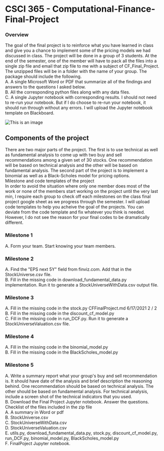 # CSCI 365 - Computational-Finance-Final-Project

### Overview <br/>
The goal of the final project is to reinforce what you have learned in class and give you a chance to implement
some of the pricing models we had discussed in class. The project will be done in a group of 3 students. At
the end of the semester, one of the member will have to pack all the files into a single zip file and email that
zip file to me with a subject of CF_Final_Project. The unzipped files will be in a folder with the name of your
group. The package should include the following.<br/>
A. A single Microsoft Word or PDF that summarize all of the findings and answers to the questions I asked
below.<br/>
B. All the corresponding python files along with any data files.<br/>
C. A single Jupyter notebook with corresponding results. I should not need to re-run your notebook. But if
I do choose to re-run your notebook, it should run through without any errors. I will upload the Jupyter
notebook template on Blackboard.<br/>


![This is an image](https://images.mktw.net/im-473176?width=700&height=482)

## Components of the project
There are two major parts of the project. The first is to use technical as well as fundamental analysis to come
up with two buy and sell recommendations among a given set of 30 stocks. One recommendation will be
based on technical analysis and the other will be based on fundamental analysis. The second part of the
project is to implement a binomial as well as a Black-Scholes model for pricing options. <br/>
Milestone and code templates of the project <br/>
In order to avoid the situation where only one member does most of the work or none of the members start
working on the project until the very last min, I require each group to check off each milestones on the class
final project google sheet as we progress through the semester. I will upload code templates to help you
acheive the goal of the projects. You can deviate from the code template and fix whatever you think is
needed. However, I do not see the reason for your final codes to be dramatically different. <br/>
### Milestone 1 <br/>
A. Form your team. Start knowing your team members. <br/>
### Milestone 2 <br/>
A. Find the "EPS next 5Y" field from finviz.com. Add that in the StockUniverse.csv file. <br/>
B. Fill in the missing code in download_fundamental_data.py implementation. Run it to generate a
StockUniverseWithData.csv output file. <br/>
### Milestone 3 <br/>
A. Fill in the missing code in the stock.py
CFFinalProject.md 6/17/2021 
2 / 2 <br/>
B. Fill in the missing code in the discount_cf_model.py <br/>
C. Fill in the missing code in run_DCF.py. Run it to generate a StockUniverseValuation.csv file. <br/>
### Milestone 4 <br/>
A. Fill in the missing code in the binomial_model.py <br/>
B. Fill in the missing code in the BlackScholes_model.py <br/>
### Milestone 5 <br/>
A. Write a summary report what your group's buy and sell recommendation is. It should have date of the
analysis and brief description the reasoning behind. One recommendation should be based on
technical analysis. The other should be based on fundamental analysis. For technical analysis, include a
screen shot of the technical indicators that you used. <br/>
B. Download the Final Project Jupyter notebook. Answer the questions. 
Checklist of the files included in the zip file <br/>
A. A summary in Word or pdf <br/>
B. StockUniverse.csv <br/>
C. StockUniverseWithData.csv <br/>
D. StockUniverseValuation.csv <br/>
E. utils.py, download_fundamental_data.py, stock.py, discount_cf_model.py, run_DCF.py,
binomial_model.py, BlackScholes_model.py <br/>
F. FinalPoject Jupyter notebook. <br/>
